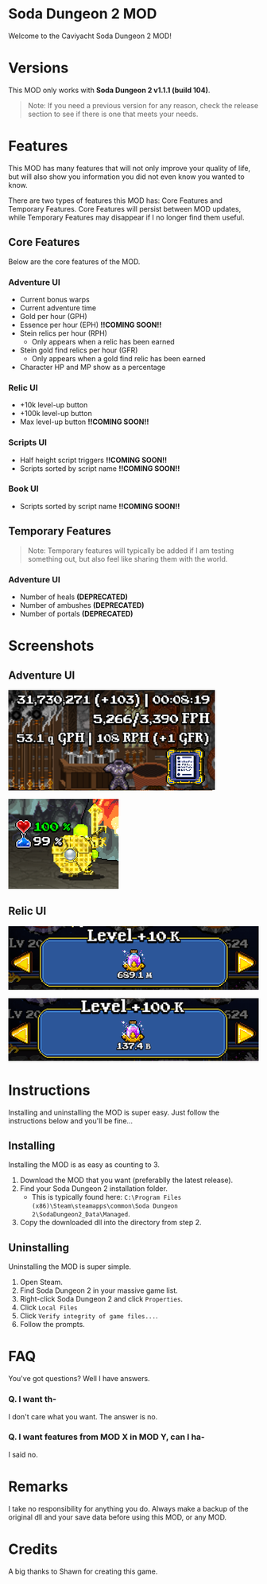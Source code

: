 # Soda Dungeon 2 MOD

Welcome to the Caviyacht Soda Dungeon 2 MOD!

# Versions

This MOD only works with **Soda Dungeon 2 v1.1.1 (build 104)**.

> Note: If you need a previous version for any reason, check the release section to see if there is one that meets your needs.

# Features

This MOD has many features that will not only improve your quality of life, but will also show you information you did not even know you wanted to know.

There are two types of features this MOD has: Core Features and Temporary Features. Core Features will persist between MOD updates, while Temporary Features may disappear if I no longer find them useful.

## Core Features

Below are the core features of the MOD.

### Adventure UI

- Current bonus warps
- Current adventure time
- Gold per hour (GPH)
- Essence per hour (EPH) **!!COMING SOON!!**
- Stein relics per hour (RPH)
  - Only appears when a relic has been earned
- Stein gold find relics per hour (GFR)
  - Only appears when a gold find relic has been earned
- Character HP and MP show as a percentage

### Relic UI

- +10k level-up button
- +100k level-up button
- Max level-up button **!!COMING SOON!!**

### Scripts UI

- Half height script triggers **!!COMING SOON!!**
- Scripts sorted by script name **!!COMING SOON!!**

### Book UI

- Scripts sorted by script name **!!COMING SOON!!**

## Temporary Features

> Note: Temporary features will typically be added if I am testing something out, but also feel like sharing them with the world.

### Adventure UI

- Number of heals **(DEPRECATED)**
- Number of ambushes **(DEPRECATED)**
- Number of portals **(DEPRECATED)**

# Screenshots

## Adventure UI

![HUD UI](images/hud-ui.png)

![Stat UI](images/stat-ui.png)

## Relic UI

![Relic UI +10k](images/relic-ui-10k.png)

![Relic UI +100k](images/relic-ui-100k.png)

# Instructions

Installing and uninstalling the MOD is super easy. Just follow the instructions below and you'll be fine...

## Installing

Installing the MOD is as easy as counting to 3.

1) Download the MOD that you want (preferablly the latest release).
2) Find your Soda Dungeon 2 installation folder.
   - This is typically found here: `C:\Program Files (x86)\Steam\steamapps\common\Soda Dungeon 2\SodaDungeon2_Data\Managed`.
3) Copy the downloaded dll into the directory from step 2.

## Uninstalling

Uninstalling the MOD is super simple.

1) Open Steam.
2) Find Soda Dungeon 2 in your massive game list.
3) Right-click Soda Dungeon 2 and click `Properties`.
4) Click `Local Files`
5) Click `Verify integrity of game files...`.
6) Follow the prompts.

# FAQ

You've got questions? Well I have answers.

### Q. I want th-

I don't care what you want. The answer is no.

### Q. I want features from MOD X in MOD Y, can I ha-

I said no.

# Remarks

I take no responsibility for anything you do. Always make a backup of the original dll and your save data before using this MOD, or any MOD.

# Credits

A big thanks to Shawn for creating this game.
